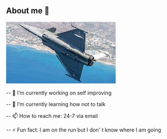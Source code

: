 ## About me 👋
<picture>
 <img alt="YOUR-ALT-TEXT" src="rafale.jpg">
</picture>

-- 🔭 I’m currently working on self improving

-- 🌱 I’m currently learning how not to talk

-- 📫 How to reach me: 24-7 via email

-- ⚡ Fun fact: I am on the run but I don' t know where I am going
